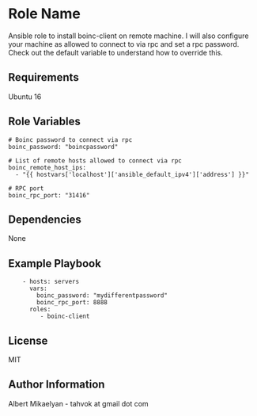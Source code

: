 Role Name
=========

Ansible role to install boinc-client on remote machine.
I will also configure your machine as allowed to connect to via rpc and set a rpc password.
Check out the default variable to understand how to override this.

Requirements
------------

Ubuntu 16

Role Variables
--------------

```
# Boinc password to connect via rpc
boinc_password: "boincpassword"

# List of remote hosts allowed to connect via rpc
boinc_remote_host_ips:
  - "{{ hostvars['localhost']['ansible_default_ipv4']['address'] }}"

# RPC port
boinc_rpc_port: "31416"
```

Dependencies
------------

None

Example Playbook
----------------

```
    - hosts: servers
      vars:
        boinc_password: "mydifferentpassword"
        boinc_rpc_port: 8888
      roles:
         - boinc-client
```

License
-------

MIT

Author Information
------------------

Albert Mikaelyan - tahvok at gmail dot com
